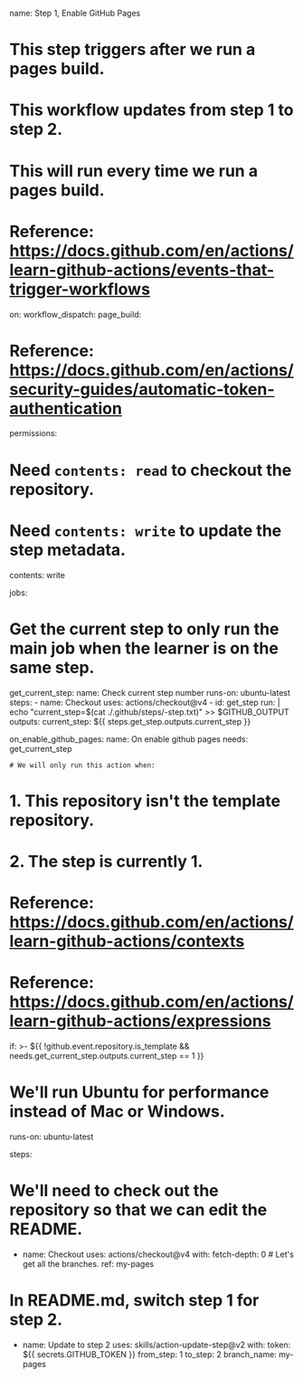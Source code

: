 
name: Step 1, Enable GitHub Pages

# This step triggers after we run a pages build.
# This workflow updates from step 1 to step 2.

# This will run every time we run a pages build.
# Reference: https://docs.github.com/en/actions/learn-github-actions/events-that-trigger-workflows
on:
  workflow_dispatch:
  page_build:

# Reference: https://docs.github.com/en/actions/security-guides/automatic-token-authentication
permissions:
  # Need `contents: read` to checkout the repository.
  # Need `contents: write` to update the step metadata.
  contents: write

jobs:
  # Get the current step to only run the main job when the learner is on the same step.
  get_current_step:
    name: Check current step number
    runs-on: ubuntu-latest
    steps:
      - name: Checkout
        uses: actions/checkout@v4
      - id: get_step
        run: |
          echo "current_step=$(cat ./.github/steps/-step.txt)" >> $GITHUB_OUTPUT
    outputs:
      current_step: ${{ steps.get_step.outputs.current_step }}

  on_enable_github_pages:
    name: On enable github pages
    needs: get_current_step

    # We will only run this action when:
# 1. This repository isn't the template repository.
# 2. The step is currently 1.
# Reference: https://docs.github.com/en/actions/learn-github-actions/contexts
# Reference: https://docs.github.com/en/actions/learn-github-actions/expressions
if: >-
  ${{ !github.event.repository.is_template
      && needs.get_current_step.outputs.current_step == 1 }}

# We'll run Ubuntu for performance instead of Mac or Windows.
runs-on: ubuntu-latest

steps:
  # We'll need to check out the repository so that we can edit the README.
  - name: Checkout
    uses: actions/checkout@v4
    with:
      fetch-depth: 0 # Let's get all the branches.
      ref: my-pages

  # In README.md, switch step 1 for step 2.
  - name: Update to step 2
    uses: skills/action-update-step@v2
    with:
      token: ${{ secrets.GITHUB_TOKEN }}
      from_step: 1
      to_step: 2
      branch_name: my-pages
